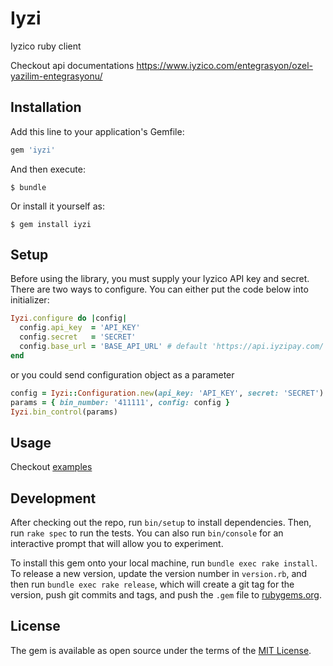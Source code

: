 # Iyzi

Iyzico ruby client

Checkout api documentations
https://www.iyzico.com/entegrasyon/ozel-yazilim-entegrasyonu/

## Installation

Add this line to your application's Gemfile:

```ruby
gem 'iyzi'
```

And then execute:

    $ bundle

Or install it yourself as:

    $ gem install iyzi

## Setup

Before using the library, you must supply your Iyzico API key and secret. There are two ways to configure. You can either put the code below into initializer:
```ruby
Iyzi.configure do |config|
  config.api_key  = 'API_KEY'
  config.secret   = 'SECRET'
  config.base_url = 'BASE_API_URL' # default 'https://api.iyzipay.com/' if not specified
end
```
or you could send configuration object as a parameter
```ruby
config = Iyzi::Configuration.new(api_key: 'API_KEY', secret: 'SECRET')
params = { bin_number: '411111', config: config }
Iyzi.bin_control(params)
```

## Usage

Checkout [examples](examples.md)

## Development

After checking out the repo, run `bin/setup` to install dependencies. Then, run `rake spec` to run the tests. You can also run `bin/console` for an interactive prompt that will allow you to experiment.

To install this gem onto your local machine, run `bundle exec rake install`. To release a new version, update the version number in `version.rb`, and then run `bundle exec rake release`, which will create a git tag for the version, push git commits and tags, and push the `.gem` file to [rubygems.org](https://rubygems.org).

## License

The gem is available as open source under the terms of the [MIT License](http://opensource.org/licenses/MIT).

